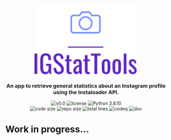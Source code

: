 <p align="center"><img src="https://github.com/JustWhit3/IGStatTools/blob/main/img/images/logo.svg" height=220></p>

<h3 align="center">An app to retrieve general statistics about an Instagram profile using the Instaloader API.</h3>
<p align="center">
    <img title="v0.0" alt="v0.0" src="https://img.shields.io/badge/version-v0.0-informational?style=flat-square"
    <a href="LICENSE">
        <img title="MIT License" alt="license" src="https://img.shields.io/badge/license-MIT-informational?style=flat-square">
    </a>
	<img title="Python 3.8.10" alt="Python 3.8.10" src="https://img.shields.io/badge/Python-3.8.10-informational?style=flat-square"><br>
	<img title="Code size" alt="code size" src="https://img.shields.io/github/languages/code-size/JustWhit3/IGStatTools?color=red">
	<img title="Repo size" alt="repo size" src="https://img.shields.io/github/repo-size/JustWhit3/IGStatTools?color=red">
	<img title="Lines of code" alt="total lines" src="https://img.shields.io/tokei/lines/github/JustWhit3/IGStatTools?color=red">
  <img title="codeq" alt="codeq" src="https://github.com/JustWhit3/IGStatTools/actions/workflows/codeql-analysis.yml/badge.svg">
  <img title="doc" alt="doc" src="https://github.com/JustWhit3/IGStatTools/actions/workflows/DocGenerator.yml/badge.svg">
</p>

# Work in progress...